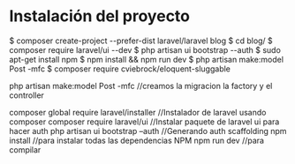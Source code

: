 # Instalación del proyecto

$ composer create-project --prefer-dist laravel/laravel blog
$ cd blog/
$ composer require laravel/ui --dev
$ php artisan ui bootstrap --auth
$ sudo apt-get install npm
$ npm install && npm run dev
$ php artisan make:model Post -mfc
$ composer require cviebrock/eloquent-sluggable


php artisan make:model Post -mfc
 //creamos la migracion la factory y el controller

 composer global require laravel/installer //Instalador de laravel usando composer
composer require laravel/ui //Instalar paquete de laravel ui para hacer auth
php artisan ui bootstrap –auth //Generando auth scaffolding
npm install //para instalar todas las dependencias NPM
npm run dev //para compilar